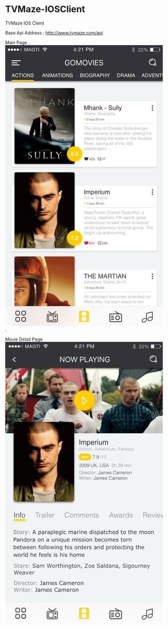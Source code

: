# TVMaze-IOSClient
TVMaze IOS Client

Base Api Address : http://www.tvmaze.com/api

Main Page .  
![Screen Shot for Main Page](https://github.com/saeed-rz/TVMaze-IOSClient/blob/master/iOS-GoMovies.png?raw=true) . 

Movie Detail Page  
![Screen Shot for Detail Page](https://github.com/saeed-rz/TVMaze-IOSClient/blob/master/iOS-Single%20Page.png)

